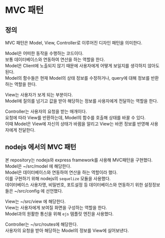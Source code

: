 # MVC 패턴
## 정의
MVC 패턴은 Model, View, Controller로 이루어진 디자인 패턴을 의미한다.   
   
Model은 어떠한 동작을 수행하는 코드이다.   
보통 데이터베이스와 연동하여 연산을 하는 역할을 한다.   
Model은 Client에 노출되지 않기 때문에 사용자에게 어떻게 보일지를 생각하지 않아도 된다.   
Model의 함수들은 현재 Model의 상태 정보를 수정하거나, query에 대해 정보를 반환하는 역할을 한다.   
   
View는 사용자가 보게 되는 부분이다.   
Model에 질의를 넘기고 값을 받아 해당하는 정보를 사용자에게 전달하는 역할을 한다.   
   
Controller는 사용자의 요청을 받는 매개이다.   
요청에 따라 View를 반환하는데, Model의 함수를 호출해 상태를 바꿀 수 있다.   
이때 Model은 View에 자신의 상태가 바뀜을 알리고 View는 바뀐 정보를 반영해 사용자에게 전달한다.   
   
## nodejs 에서의 MVC 패턴
본 repository는 nodejs와 express framework를 사용해 MVC패턴을 구현했다.   
Model은 ~/src/model 에 해당한다.   
Model은 데이터베이스와 연동하여 연산을 하는 역할이라 했다.   
이를 구현하기 위해 nodejs의 `sequelize` 모듈을 사용했다.   
데이터베이스 사용자명, 비밀번호, 포트설정 등 데이터베이스와 연동하기 위한 설정정보들은 ~/src/config 에 선언했다.   
   
View는 ~/src/view 에 해당한다.   
View는 사용자에게 보여질 화면을 구성하는 역할을 한다.   
Model과의 원활한 통신을 위해 `ejs` 템플릿 엔진을 사용했다.   
   
Controller는 ~/src/routes에 해당한다.   
사용자의 요청을 받아 해당하는 Model의 정보를 View에 실어보낸다.   
